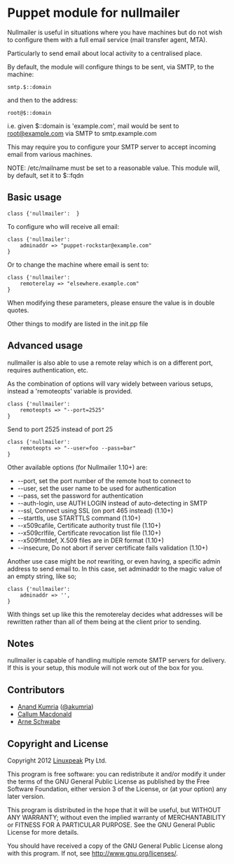 Puppet module for nullmailer
============================

Nullmailer is useful in situations where you have machines but do not wish
to configure them with a full email service (mail transfer agent, MTA).

Particularly to send email about local activity to a centralised place.

By default, the module will configure things to be sent, via SMTP, to the machine:

	smtp.$::domain

and then to the address:

	root@$::domain

i.e. given $::domain is 'example.com', mail would be sent to
root@example.com via SMTP to smtp.example.com

This may require you to configure your SMTP server to accept
incoming email from various machines.

NOTE: /etc/mailname must be set to a reasonable value. This
module will, by default, set it to $::fqdn

Basic usage
-----------

    class {'nullmailer':  }

To configure who will receive all email:

    class {'nullmailer':
        adminaddr => "puppet-rockstar@example.com"
    }

Or to change the machine where email is sent to:

    class {'nullmailer':
        remoterelay => "elsewhere.example.com"
    }

When modifying these parameters, please ensure the value is in
double quotes.

Other things to modify are listed in the init.pp file

Advanced usage
---------------

nullmailer is also able to use a remote relay which is on a different port, requires authentication, etc.

As the combination of options will vary widely between various setups, instead a 'remoteopts' variable is provided.

    class {'nullmailer':
        remoteopts => "--port=2525"
    }

Send to port 2525 instead of port 25

    class {'nullmailer':
        remoteopts => "--user=foo --pass=bar"
    }

Other available options (for Nullmailer 1.10+) are:

- --port, set the port number of the remote host to connect to
- --user, set the user name to be used for authentication
- --pass, set the password for authentication
- --auth-login, use AUTH LOGIN instead of auto-detecting in SMTP
- --ssl, Connect using SSL (on port 465 instead) (1.10+)
- --starttls, use STARTTLS command (1.10+)
- --x509cafile, Certificate authority trust file (1.10+)
- --x509crlfile, Certificate revocation list file (1.10+)
- --x509fmtdef, X.509 files are in DER format (1.10+)
- --insecure, Do not abort if server certificate fails validation (1.10+)

Another use case might be *not* rewriting, or even having, a specific
admin address to send email to. In this case, set adminaddr to the
magic value of an empty string, like so;

    class {'nullmailer':
        adminaddr => '',
    }

With things set up like this the remoterelay decides what addresses
will be rewritten rather than all of them being at the client prior
to sending.

Notes
-----

nullmailer is capable of handling multiple remote SMTP servers for delivery.
If this is your setup, this module will not work out of the box for you.

Contributors
------------

 * [Anand Kumria](https://github.com/akumria) ([@akumria](https://twitter.com/akumria))
 * [Callum Macdonald](https://github.com/chmac)
 * [Arne Schwabe](https://githib.com/schwabe)


Copyright and License
---------------------

Copyright 2012 [Linuxpeak](https://www.linuxpeak.com/) Pty Ltd.

This program is free software: you can redistribute it and/or modify
it under the terms of the GNU General Public License as published by
the Free Software Foundation, either version 3 of the License, or
(at your option) any later version.

This program is distributed in the hope that it will be useful,
but WITHOUT ANY WARRANTY; without even the implied warranty of
MERCHANTABILITY or FITNESS FOR A PARTICULAR PURPOSE.  See the
GNU General Public License for more details.

You should have received a copy of the GNU General Public License
along with this program.  If not, see <http://www.gnu.org/licenses/>.
